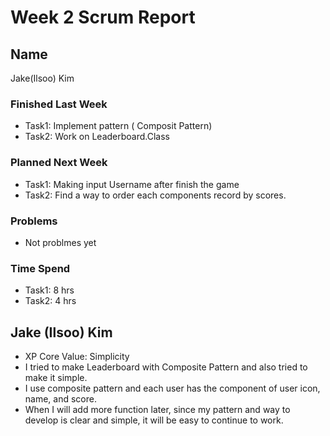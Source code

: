 # Week 2 Scrum Report

## Name
Jake(Ilsoo) Kim

### Finished Last Week 
- Task1: Implement pattern ( Composit Pattern)
- Task2: Work on Leaderboard.Class

### Planned Next Week 
- Task1: Making input Username after finish the game
- Task2: Find a way to order each components record by scores.

### Problems
- Not problmes yet

### Time Spend
- Task1: 8 hrs
- Task2: 4 hrs

## Jake (Ilsoo) Kim
- XP Core Value: Simplicity
- I tried to make Leaderboard with Composite Pattern and also tried to make it simple.
- I use composite pattern and each user has the component of user icon, name, and score. 
- When I will add more function later, since my pattern and way to develop is clear and simple, it will be easy to continue to work. 
